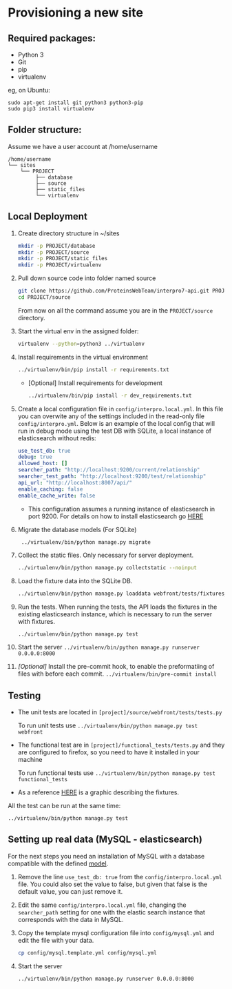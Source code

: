 Provisioning a new site
=======================

## Required packages:

* Python 3
* Git
* pip
* virtualenv

eg, on Ubuntu:

    sudo apt-get install git python3 python3-pip
    sudo pip3 install virtualenv

## Folder structure:
Assume we have a user account at /home/username

```
/home/username
└── sites
    └── PROJECT
         ├── database
         ├── source
         ├── static_files
         └── virtualenv
```

## Local Deployment

1.  Create directory structure in ~/sites

    ```bash
    mkdir -p PROJECT/database
    mkdir -p PROJECT/source
    mkdir -p PROJECT/static_files
    mkdir -p PROJECT/virtualenv
    ```

2.  Pull down source code into folder named source

    ```bash
    git clone https://github.com/ProteinsWebTeam/interpro7-api.git PROJECT/source
    cd PROJECT/source
    ```

    From now on all the command assume you are in the ```PROJECT/source``` directory.

3.  Start the virtual env in the assigned folder:

    ```bash
    virtualenv --python=python3 ../virtualenv
    ```

4.  Install requirements in the virtual environment

    ```bash
    ../virtualenv/bin/pip install -r requirements.txt
    ```
    
    *  [Optional] Install requirements for development

        ```bash
        ../virtualenv/bin/pip install -r dev_requirements.txt
        ```

5.  Create a local configuration file in `config/interpro.local.yml`. 
    In this file you can overwite any of the settings included in the read-only file `config/interpro.yml`.
    Below is an example of the local config that will run in debug mode using the test DB with SQLite, a local instance of elasticsearch without redis:
    ```yaml
    use_test_db: true
    debug: true
    allowed_host: []
    searcher_path: "http://localhost:9200/current/relationship"
    searcher_test_path: "http://localhost:9200/test/relationship"
    api_url: "http://localhost:8007/api/"
    enable_caching: false
    enable_cache_write: false

    ```
    
    *   This configuration assumes a running instance of elasticsearch in port 9200. For details on how to install elasticsearch go
        [HERE](https://www.elastic.co/guide/en/elasticsearch/reference/current/_installation.html)
 
6.  Migrate the database models (For SQLite)

    ```bash
     ../virtualenv/bin/python manage.py migrate
    ```

7.  Collect the static files. Only necessary for server deployment.

    ```bash
    ../virtualenv/bin/python manage.py collectstatic --noinput
    ```

8.  Load the fixture data into the SQLite DB.
    ```bash
    ../virtualenv/bin/python manage.py loaddata webfront/tests/fixtures_*.json
    ```

9.  Run the tests. When running the tests, the API loads the fixtures in the existing elasticsearch instance, which is necessary to run the server with fixtures.
    ```
    ../virtualenv/bin/python manage.py test
    ```

10.  Start the server
    ```
    ../virtualenv/bin/python manage.py runserver 0.0.0.0:8000
    ```

11.  _[Optional]_ Install the pre-commit hook, to enable the preformatiing of files with before each commit.
    ```
    ../virtualenv/bin/pre-commit install
    ```  


## Testing

*   The unit tests are located in ```[project]/source/webfront/tests/tests.py```

    To run unit tests use ```../virtualenv/bin/python manage.py test webfront```

*   The functional test are in ```[project]/functional_tests/tests.py``` and they are configured to firefox, so you need
    to have it installed in your machine

    To run functional tests use ```../virtualenv/bin/python manage.py test functional_tests```

*   As a reference [HERE](https://docs.google.com/presentation/d/13_a6IbTq8KPGRH5AhsauEDJt4jEXNsT7DFdg1PNn4_I/edit?usp=sharing) is a graphic describing the fixtures.

All the test can be run at the same time:

```../virtualenv/bin/python manage.py test```

## Setting up real data (MySQL - elasticsearch)

For the next steps you need an installation of MySQL with a database compatible with the defined [model](https://github.com/ProteinsWebTeam/interpro7-api/blob/master/webfront/models/interpro_new.py). 

1.  Remove the line `use_test_db: true` from the `config/interpro.local.yml` file. 
    You could also set the value to false, but given that false is the default value, you can just remove it.

2.  Edit the same `config/interpro.local.yml` file, changing the `searcher_path` setting for one with the elastic search instance that corresponds with the data in MySQL.

3.  Copy the template mysql configuration file into `config/mysql.yml` and edit the file with your data.
    ```bash
    cp config/mysql.template.yml config/mysql.yml 
    ```
    
3.  Start the server
    ```
    ../virtualenv/bin/python manage.py runserver 0.0.0.0:8000
    ```
